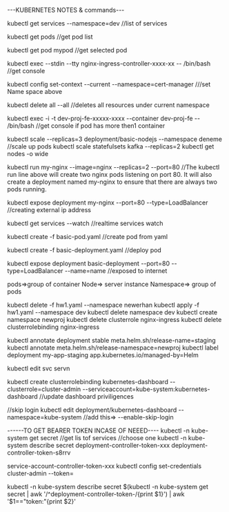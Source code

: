---KUBERNETES NOTES & commands---

kubectl get services --namespace=dev
//list of services

kubectl get pods 
//get pod list

kubectl get pod mypod
//get selected pod

kubectl exec --stdin --tty nginx-ingress-controller-xxxx-xx -- /bin/bash
//get console

kubectl config set-context --current --namespace=cert-manager
///set Name space above 

kubectl delete all --all
//deletes all resources under current namespace


kubectl exec -i -t dev-proj-fe-xxxxx-xxxx --container dev-proj-fe -- /bin/bash
//get console if pod has more then1 container

kubectl scale --replicas=3 deployment/basic-nodejs --namespace deneme
//scale up pods 
kubectl scale statefulsets kafka --replicas=2
kubectl get nodes -o wide

kubectl run my-nginx --image=nginx --replicas=2 --port=80
//The kubectl run line above will create two nginx pods listening on port 80. 
It will also create a deployment named my-nginx to ensure that there are always two pods running.

kubectl expose deployment my-nginx --port=80 --type=LoadBalancer
//creating external ip address

kubectl get services --watch
//realtime services watch

kubectl create -f basic-pod.yaml
//create pod from yaml

kubectl create -f basic-deployment.yaml
//deploy pod

kubectl expose deployment basic-deployment --port=80 --type=LoadBalancer --name=name
//exposed to internet

pods=>group of container
Node=> server instance
Namespace=> group of pods

kubectl delete -f hw1.yaml --namespace newerhan
kubectl apply -f hw1.yaml --namespace dev
kubectl delete namespace dev
kubectl create namespace newproj
kubectl delete clusterrole nginx-ingress
kubectl delete clusterrolebinding nginx-ingress


kubectl annotate deployment stable meta.helm.sh/release-name=staging
kubectl annotate  meta.helm.sh/release-namespace=newproj
kubectl label deployment my-app-staging app.kubernetes.io/managed-by=Helm

kubectl edit svc   servn 

kubectl create clusterrolebinding kubernetes-dashboard --clusterrole=cluster-admin --serviceaccount=kube-system:kubernetes-dashboard
//update dashboard priviligences

//skip login
kubectl edit deployment/kubernetes-dashboard --namespace=kube-system
//add this=>  --enable-skip-login

------TO GET BEARER TOKEN INCASE OF NEEED----
kubectl -n kube-system get secret
//get lis tof services
//choose one
kubectl -n kube-system describe secret deployment-controller-token-xxx
deployment-controller-token-s8rrv

service-account-controller-token-xxx
kubectl config set-credentials cluster-admin --token=

kubectl -n kube-system describe secret $(kubectl -n kube-system get secret | awk '/^deployment-controller-token-/{print $1}') | awk '$1=="token:"{print $2}'
